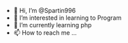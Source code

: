 - 👋 Hi, I’m @Spartin996
- 👀 I’m interested in learning to Program
- 🌱 I’m currently learning php
- 📫 How to reach me ...

<!---
Spartin996/Spartin996 is a ✨ special ✨ repository because its `README.md` (this file) appears on your GitHub profile.
You can click the Preview link to take a look at your changes.
--->
